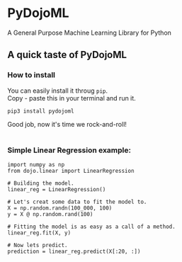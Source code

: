 # PyDojoML
A General Purpose Machine Learning Library for Python

## A quick taste of PyDojoML

### How to install
You can easily install it throug `pip`.<br>
Copy - paste this in your terminal and run it.
```
pip3 install pydojoml
```
Good job, now it's time we rock-and-roll!<br><br>

### Simple Linear Regression example:
```
import numpy as np
from dojo.linear import LinearRegression

# Building the model.
linear_reg = LinearRegression()

# Let's creat some data to fit the model to.
X = np.random.randn(100_000, 100)
y = X @ np.random.rand(100)

# Fitting the model is as easy as a call of a method.
linear_reg.fit(X, y)

# Now lets predict.
prediction = linear_reg.predict(X[:20, :])

```

